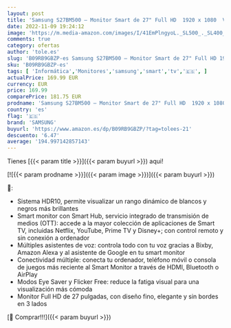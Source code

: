```yaml
---
layout: post
title: 'Samsung S27BM500 – Monitor Smart de 27" Full HD  1920 x 1080  VA  Smart TV  HDMI  Bluetooth  AirPlay  WiFi  Office 365  16:9  60Hz  Dex Inalámbrico  Altavoces Integrados  Hub IoT   negro'
date: 2022-11-09 19:24:12
image: 'https://m.media-amazon.com/images/I/41EmPlngyoL._SL500_._SL400_.jpg'
comments: true
category: ofertas
author: 'tole.es'
slug: 'B09RB9GBZP-es Samsung S27BM500 – Monitor Smart de 27" Full HD 1920 x...'
sku: 'B09RB9GBZP-es'
tags: [ 'Informática','Monitores','samsung','smart','tv','🇪🇸', ]
actualPrice: 169.99 EUR
currency: EUR
price: 169.99
comparePrice: 181.75 EUR
prodname: 'Samsung S27BM500 – Monitor Smart de 27" Full HD  1920 x 1080  VA  Smart TV  HDMI  Bluetooth  AirPlay  WiFi  Office 365  16:9  60Hz  Dex Inalámbrico  Altavoces Integrados  Hub IoT   negro'
country: 'es'
flag: '🇪🇸'
brand: 'SAMSUNG'
buyurl: 'https://www.amazon.es/dp/B09RB9GBZP/?tag=tolees-21'
descuento: '6.47'
average: '194.997142857143'
---
```


Tienes [{{< param title >}}]({{< param buyurl >}}) aqui!

[![{{< param prodname >}}]({{< param image >}})]({{< param buyurl >}})

🔎:

- Sistema HDR10, permite visualizar un rango dinámico de blancos y negros más brillantes
- Smart monitor con Smart Hub, servicio integrado de transmisión de medios (OTT): accede a la mayor colección de aplicaciones de Smart TV, incluidas Netflix, YouTube, Prime TV y Disney+; con control remoto y sin conexión a ordenador
- Múltiples asistentes de voz: controla todo con tu voz gracias a Bixby, Amazon Alexa y al asistente de Google en tu smart monitor
- Conectividad múltiple: conecta tu ordenador, teléfono móvil o consola de juegos más reciente al Smart Monitor a través de HDMI, Bluetooth o AirPlay
- Modos Eye Saver y Flicker Free: reduce la fatiga visual para una visualización más cómoda
- Monitor Full HD de 27 pulgadas, con diseño fino, elegante y sin bordes en 3 lados

[🛒 Comprar!!!]({{< param buyurl >}})
